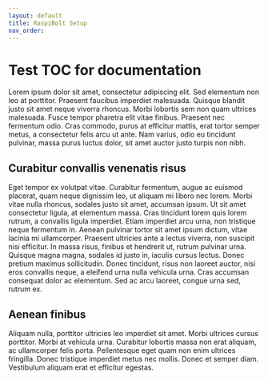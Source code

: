 ```yaml
---
layout: default
title: RaspiBolt Setup
nav_order: 
---
```

# Test TOC for documentation

Lorem ipsum dolor sit amet, consectetur adipiscing elit. Sed elementum non leo at porttitor. Praesent faucibus imperdiet malesuada. Quisque blandit justo sit amet neque viverra rhoncus. Morbi lobortis sem non quam ultrices malesuada. Fusce tempor pharetra elit vitae finibus. Praesent nec fermentum odio. Cras commodo, purus at efficitur mattis, erat tortor semper metus, a consectetur felis arcu ut ante. Nam varius, odio eu tincidunt pulvinar, massa purus luctus dolor, sit amet auctor justo turpis non nibh.

## Curabitur convallis venenatis risus
Eget tempor ex volutpat vitae. Curabitur fermentum, augue ac euismod placerat, quam neque dignissim leo, ut aliquam mi libero nec lorem. Morbi vitae nulla rhoncus, sodales justo sit amet, accumsan ipsum. Ut sit amet consectetur ligula, at elementum massa. Cras tincidunt lorem quis lorem rutrum, a convallis ligula imperdiet. Etiam imperdiet arcu urna, non tristique neque fermentum in. Aenean pulvinar tortor sit amet ipsum dictum, vitae lacinia mi ullamcorper. Praesent ultricies ante a lectus viverra, non suscipit nisi efficitur. In massa risus, finibus et hendrerit ut, rutrum pulvinar urna. Quisque magna magna, sodales id justo in, iaculis cursus lectus. Donec pretium maximus sollicitudin. Donec tincidunt, risus non laoreet auctor, nisi eros convallis neque, a eleifend urna nulla vehicula urna. Cras accumsan consequat dolor ac elementum. Sed ac arcu laoreet, congue urna sed, rutrum ex.

## Aenean finibus 
Aliquam nulla, porttitor ultricies leo imperdiet sit amet. Morbi ultrices cursus porttitor. Morbi at vehicula urna. Curabitur lobortis massa non erat aliquam, ac ullamcorper felis porta. Pellentesque eget quam non enim ultrices fringilla. Donec tristique imperdiet metus nec mollis. Donec et semper diam. Vestibulum aliquam erat et efficitur egestas. 
